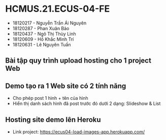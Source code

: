 # HCMUS.21.ECUS-04-FE

- 18120217 - Nguyễn Trần Ái Nguyên
- 18120287 - Phan Xuân Bảo
- 18120437 - Ngô Thị Thùy Linh
- 18120609 - Hồ Khắc Minh Trí
- 18120631 - Lê Nguyên Tuấn

## Bài tập quy trình upload hosting cho 1 project Web

## Demo tạo ra 1 Web site có 2 tính năng

- Cho phép post 1 hình + tên của hình
- Hiển thị danh sách hình đã post trước đó dưới 2 dạng: Slideshow & List

## Hosting site demo lên Heroku

- Link project: https://ecus04-load-images-app.herokuapp.com/
